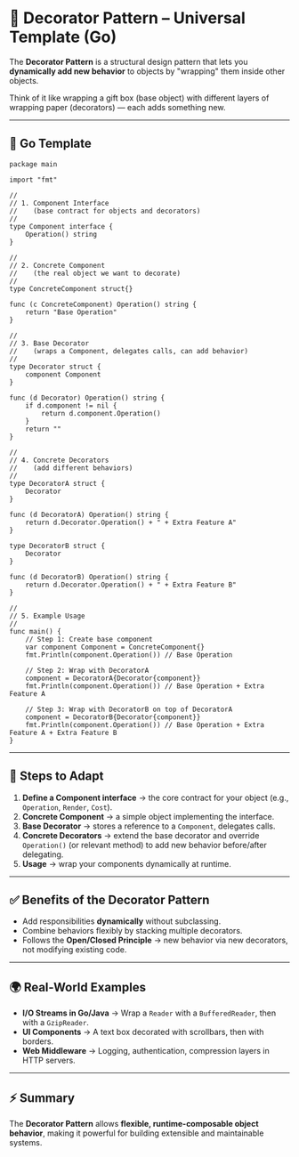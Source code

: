 # 🎨 Decorator Pattern – Universal Template (Go)

The **Decorator Pattern** is a structural design pattern that lets you **dynamically add new behavior** to objects by "wrapping" them inside other objects.  

Think of it like wrapping a gift box (base object) with different layers of wrapping paper (decorators) — each adds something new.  

---

## 📄 Go Template

```
package main

import "fmt"

//
// 1. Component Interface
//    (base contract for objects and decorators)
//
type Component interface {
    Operation() string
}

//
// 2. Concrete Component
//    (the real object we want to decorate)
//
type ConcreteComponent struct{}

func (c ConcreteComponent) Operation() string {
    return "Base Operation"
}

//
// 3. Base Decorator
//    (wraps a Component, delegates calls, can add behavior)
//
type Decorator struct {
    component Component
}

func (d Decorator) Operation() string {
    if d.component != nil {
        return d.component.Operation()
    }
    return ""
}

//
// 4. Concrete Decorators
//    (add different behaviors)
//
type DecoratorA struct {
    Decorator
}

func (d DecoratorA) Operation() string {
    return d.Decorator.Operation() + " + Extra Feature A"
}

type DecoratorB struct {
    Decorator
}

func (d DecoratorB) Operation() string {
    return d.Decorator.Operation() + " + Extra Feature B"
}

//
// 5. Example Usage
//
func main() {
    // Step 1: Create base component
    var component Component = ConcreteComponent{}
    fmt.Println(component.Operation()) // Base Operation

    // Step 2: Wrap with DecoratorA
    component = DecoratorA{Decorator{component}}
    fmt.Println(component.Operation()) // Base Operation + Extra Feature A

    // Step 3: Wrap with DecoratorB on top of DecoratorA
    component = DecoratorB{Decorator{component}}
    fmt.Println(component.Operation()) // Base Operation + Extra Feature A + Extra Feature B
}
```

---

## 📌 Steps to Adapt

1. **Define a Component interface** → the core contract for your object (e.g., `Operation`, `Render`, `Cost`).  
2. **Concrete Component** → a simple object implementing the interface.  
3. **Base Decorator** → stores a reference to a `Component`, delegates calls.  
4. **Concrete Decorators** → extend the base decorator and override `Operation()` (or relevant method) to add new behavior before/after delegating.  
5. **Usage** → wrap your components dynamically at runtime.  

---

## ✅ Benefits of the Decorator Pattern

- Add responsibilities **dynamically** without subclassing.  
- Combine behaviors flexibly by stacking multiple decorators.  
- Follows the **Open/Closed Principle** → new behavior via new decorators, not modifying existing code.  

---

## 🌍 Real-World Examples

- **I/O Streams in Go/Java** → Wrap a `Reader` with a `BufferedReader`, then with a `GzipReader`.  
- **UI Components** → A text box decorated with scrollbars, then with borders.  
- **Web Middleware** → Logging, authentication, compression layers in HTTP servers.  

---

## ⚡ Summary

The **Decorator Pattern** allows **flexible, runtime-composable object behavior**, making it powerful for building extensible and maintainable systems.  

